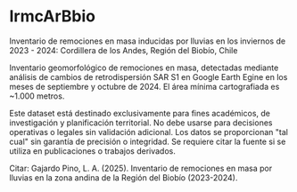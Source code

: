# IrmcArBbio


Inventario de remociones en masa inducidas por lluvias en los inviernos de 2023 - 2024: Cordillera de los Andes, Región del Biobío, Chile

Inventario geomorfológico de remociones en masa, detectadas mediante análisis de cambios de retrodispersión SAR S1 en Google Earth Egine en los meses de septiembre y octubre de 2024. El área mínima cartografiada es ~1.000 metros. 

Este dataset está destinado exclusivamente para fines académicos, de investigación y planificación territorial. No debe usarse para decisiones operativas o legales sin validación adicional. Los datos se proporcionan "tal cual" sin garantía de precisión o integridad. Se requiere citar la fuente si se utiliza en publicaciones o trabajos derivados.

Citar:
Gajardo Pino, L. A. (2025). Inventario de remociones en masa por lluvias en la zona andina de la Región del Biobío (2023-2024). 


